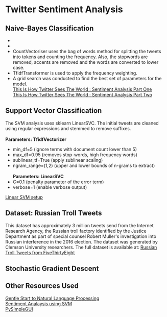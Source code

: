 # Twitter Sentiment Analysis
## Naive-Bayes Classification
* 
* 
* CountVectoriser uses the bag of words method for splitting the tweets into tokens and counting the frequency. Also, the
stopwords are removed, accents are removed and the words are converted to lower case.<br/>
* TfidfTransformer is used to apply the frequency weighting.<br/>
* A grid search was conducted to find the best set of parameters for the model.<br/>
[This Is How Twitter Sees The World : Sentiment Analysis Part One ](https://towardsdatascience.com/the-real-world-as-seen-on-twitter-sentiment-analysis-part-one-5ac2d06b63fb)<br/>
[This Is How Twitter Sees The World : Sentiment Analysis Part Two](https://towardsdatascience.com/the-real-world-as-seen-on-twitter-sentiment-analysis-part-two-3ed2670f927d)

## Support Vector Classification
The SVM analysis uses sklearn LinearSVC.
The initial tweets are cleaned using regular expressions and stemmed to remove suffixes.<br/><br/>
**Parameters: TfidfVectorizer** 
* min_df=5 (ignore terms with document count lower than 5)
* max_df=0.95 (removes stop-words, high frequency words)
* sublinear_tf=True (apply sublinear scaling)
* ngram_range=(1,2) (upper and lower bounds of n-grams to extract)<br/><br/>
**Parameters: LinearSVC** <br/>
* C=0.1 (penalty parameter of the error term)
* verbose=1 (enable verbose output)

[Linear SVM setup](https://github.com/dkakkar/Twitter-Sentiment-Classifier/tree/0ad40bbfdb735d5506eef851ec2ae5862107ccc8)<br/>
## Dataset: Russian Troll Tweets
This dataset has approximately 3 million tweets send from the Internet Research Agency, the Russian
troll factory identified by the Justice Department as part of special counsel Robert Muller's investigation
into Russian interference in the 2016 election.  The dataset was generated by Clemson University researchers. The full 
dataset is available at: 
[Russian Troll Tweets from FiveThirtyEight](https://github.com/fivethirtyeight/russian-troll-tweets)

## Stochastic Gradient Descent

## Other Resources Used
[Gentle Start to Natural Language Processing](https://towardsdatascience.com/gentle-start-to-natural-language-processing-using-python-6e46c07addf3)<br/>
[Sentiment Analaysis using SVM](https://medium.com/@vasista/sentiment-analysis-using-svm-338d418e3ff1)<br/>
[PySimpleGUI](https://github.com/PySimpleGUI/PySimpleGUI)